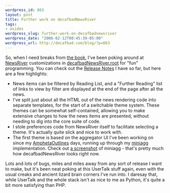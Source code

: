 ```yaml
--- 
wordpress_id: 863
layout: post
title: Further work on decafbadNewsRiver
tags: 
- asides
wordpress_slug: further-work-on-decafbadnewsriver
wordpress_date: "2006-02-12T00:45:39-05:00"
wordpress_url: http://decafbad.com/blog/?p=863
---
```

So, when I need breaks from <a href="http://decafbad.com/blog/2005/12/14/hacking-delicious-is-a-real-book">the book</a>, I've been poking around at <a href="http://www.newsriver.org/">NewsRiver</a> customizations in <a href="http://hosting.opml.org/decafbad/decafbadNewsRiver/decafbadNewsRiver.root">decafbadNewsRiver.root</a> for "fun" programming.  You can check out the <a href="http://hosting.opml.org/decafbad/decafbadNewsRiver/decafbadNewsRiver-relnotes.opml">Release Notes</a> I have so far, but here are a few highlights:

* News items can be filtered by Reading List, and a "Further Reading" list of links to view by filter are displayed at the end of the page after all the news.
* I've split just about all the HTML out of the news rendering code into separate templates, for the start of a switchable theme system.  These themes can be somewhat self-contained, allowing you to make extensive changes to how the news items are presented, without needing to dig into the core suite of code.
* I stole preferences code from NewsRiver itself to facilitate selecting a theme.  It's actually quite slick and nice to work with.
* The first theme is based on the aggregator UI I've been working on since my <a href="http://www.decafbad.com/twiki/bin/view/Main/AmphetaOutlines">AmphetaOutlines</a> days, running up through my <a href="http://decafbad.com/blog/2005/10/05/feedspool-is-progressing-nicely">miniagg</a> implementation.  Check out <a href="http://www.decafbad.com/blog_attachments/miniagg-1.jpg">a screenshot</a> of miniagg - that's pretty much how decafbadNewsRiver looks right now.

Lots and lots of bugs, miles and miles away from any sort of release I want to make, but it's been neat poking at this UserTalk stuff again, even with the usual creaks and ancient lizard brain corners I've run into.  I daresay that, while UserTalk and the whole stack isn't as nice to me as Python, it's quite a bit more satisfying than PHP.
